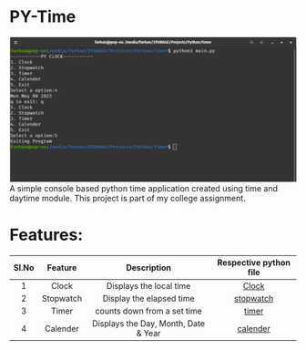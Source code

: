 # PY-Time
![PY-Time](/PY-Timer.jpg)
A simple console based python time application created using time and daytime module.
This project is part of my college assignment.

# Features:

| Sl.No | Feature | Description | Respective python file | 
| :---: | :---: | :---: | :---: | 
| 1 | Clock | Displays the local time | [Clock](/clock.py) |
| 2 | Stopwatch | Display the elapsed time | [stopwatch](/stopwatch.py) |
| 3 | Timer | counts down from a set time | [timer](/timer.py) |
| 4 | Calender | Displays the Day, Month, Date & Year | [calender](/calender.py)
